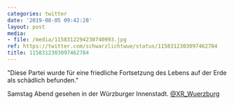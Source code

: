 ```yaml
---
categories: twitter
date: '2019-08-05 09:42:28'
layout: post
media:
- file: /media/1158312294230740993.jpg
ref: https://twitter.com/schwarzlichtwue/status/1158312303097462784
title: 1158312303097462784
---
```

"Diese Partei wurde für eine friedliche Fortsetzung des Lebens auf der Erde als schädlich befunden."



Samstag Abend gesehen in der Würzburger Innenstadt. [@XR_Wuerzburg](https://twitter.com/XR_Wuerzburg) 